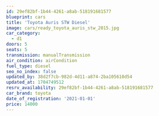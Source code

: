 ```yaml
---
id: 29ef82bf-1b44-4261-a8ab-518191681577
blueprint: cars
title: 'Toyota Auris STW Diesel'
image: cars/ready_toyota_auris_stw_2015.jpg
car_category:
  - d1
doors: 5
seats: 5
transmission: manualTransmission
air_condition: airCondition
fuel_type: diesel
seo_no_index: false
updated_by: 38d2f7cb-982d-4d11-a874-2ba105610d54
updated_at: 1704749512
resrv_availability: 29ef82bf-1b44-4261-a8ab-518191681577
car_brand: toyota
date_of_registration: '2021-01-01'
price: 14000
---
```

